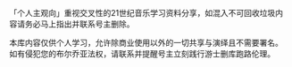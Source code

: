 「个人主观向」重视交叉性的21世纪音乐学习资料分享，如混入不可回收垃圾内容请务必马上指出并联系号主删除。

本库内容仅供个人学习，允许除商业使用以外的一切共享与演绎且不需要署名。
如有侵犯您的布尔乔亚法权，请联系并提醒号主立刻践行游士删库跑路伦理。